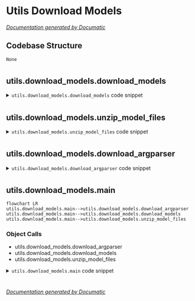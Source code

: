 # Utils Download Models

[_Documentation generated by Documatic_](https://www.documatic.com)

<!---Documatic-section-Codebase Structure-start--->
## Codebase Structure

<!---Documatic-block-system_architecture-start--->
```mermaid
None
```
<!---Documatic-block-system_architecture-end--->

# #
<!---Documatic-section-Codebase Structure-end--->

<!---Documatic-section-utils.download_models.download_models-start--->
## utils.download_models.download_models

<!---Documatic-section-download_models-start--->
<!---Documatic-block-utils.download_models.download_models-start--->
<details>
	<summary><code>utils.download_models.download_models</code> code snippet</summary>

```python
def download_models(url, save_dir):
    cmd = 'wget --quiet --show-progress --progress=bar:force:noscroll --auth-no-challenge --no-check-certificate' + ' ' + url + ' ' + '-P' + save_dir
    args = shlex.split(cmd)
    subprocess.call(args)
```
</details>
<!---Documatic-block-utils.download_models.download_models-end--->
<!---Documatic-section-download_models-end--->

# #
<!---Documatic-section-utils.download_models.download_models-end--->

<!---Documatic-section-utils.download_models.unzip_model_files-start--->
## utils.download_models.unzip_model_files

<!---Documatic-section-unzip_model_files-start--->
<!---Documatic-block-utils.download_models.unzip_model_files-start--->
<details>
	<summary><code>utils.download_models.unzip_model_files</code> code snippet</summary>

```python
def unzip_model_files(model_name, save_dir):
    model_file_path = os.path.join(save_dir, model_name + '.zip')
    cmd = 'unzip -qq' + ' ' + str(model_file_path) + ' ' + '-d' + ' ' + save_dir
    args = shlex.split(cmd)
    subprocess.call(args)
    cmd_rm = 'rm -rf' + ' ' + model_file_path
    args_rm = shlex.split(cmd_rm)
    subprocess.call(args_rm)
```
</details>
<!---Documatic-block-utils.download_models.unzip_model_files-end--->
<!---Documatic-section-unzip_model_files-end--->

# #
<!---Documatic-section-utils.download_models.unzip_model_files-end--->

<!---Documatic-section-utils.download_models.download_argparser-start--->
## utils.download_models.download_argparser

<!---Documatic-section-download_argparser-start--->
<!---Documatic-block-utils.download_models.download_argparser-start--->
<details>
	<summary><code>utils.download_models.download_argparser</code> code snippet</summary>

```python
def download_argparser():
    parser = argparse.ArgumentParser(description='Download Models from DropBox')
    parser.add_argument('--save_dir', dest='save_dir', help='downloaded files will be stored here', type=str)
    parser.add_argument('--csv_file_path', dest='csv_file_path', default='./nx-benchmarks.csv', help='csv contains url to download model', type=str)
    downloader_group = parser.add_mutually_exclusive_group()
    downloader_group.add_argument('--all', dest='all', help='all models from DropBox will be downloaded', action='store_true')
    downloader_group.add_argument('--model_name', dest='model_name', help='only specified models will be downloaded', type=str)
    args = parser.parse_args()
    return args
```
</details>
<!---Documatic-block-utils.download_models.download_argparser-end--->
<!---Documatic-section-download_argparser-end--->

# #
<!---Documatic-section-utils.download_models.download_argparser-end--->

<!---Documatic-section-utils.download_models.main-start--->
## utils.download_models.main

<!---Documatic-section-main-start--->
```mermaid
flowchart LR
utils.download_models.main-->utils.download_models.download_argparser
utils.download_models.main-->utils.download_models.download_models
utils.download_models.main-->utils.download_models.unzip_model_files
```

### Object Calls

* utils.download_models.download_argparser
* utils.download_models.download_models
* utils.download_models.unzip_model_files

<!---Documatic-block-utils.download_models.main-start--->
<details>
	<summary><code>utils.download_models.main</code> code snippet</summary>

```python
def main():
    downloader_args = download_argparser()
    csv_file = downloader_args.csv_file_path
    save_dir = downloader_args.save_dir
    if downloader_args.all:
        len_csv = len(pd.read_csv(csv_file))
        for read_index in range(0, len_csv):
            url = pd.read_csv(csv_file)['URL'][read_index]
            framework = pd.read_csv(csv_file)['FrameWork'][read_index]
            if framework == 'onnx':
                model_name = pd.read_csv(csv_file)['ModelName'][read_index]
                download_models(str(url), save_dir)
                unzip_model_files(model_name=model_name, save_dir=save_dir)
            else:
                download_models(str(url), save_dir)
    elif downloader_args.model_name == 'inception_v4':
        url = pd.read_csv(csv_file)['URL'][0]
        download_models(url, save_dir)
    elif downloader_args.model_name == 'vgg19':
        url = pd.read_csv(csv_file)['URL'][1]
        download_models(url, save_dir)
    elif downloader_args.model_name == 'super_resolution':
        url = pd.read_csv(csv_file)['URL'][2]
        model_name = pd.read_csv(csv_file)['ModelName'][2]
        download_models(str(url), save_dir)
        unzip_model_files(model_name=model_name, save_dir=save_dir)
    elif downloader_args.model_name == 'unet':
        url = pd.read_csv(csv_file)['URL'][3]
        download_models(url, save_dir)
    elif downloader_args.model_name == 'pose_estimation':
        url = pd.read_csv(csv_file)['URL'][4]
        download_models(url, save_dir)
    elif downloader_args.model_name == 'tiny-yolov3':
        url = pd.read_csv(csv_file)['URL'][5]
        model_name = pd.read_csv(csv_file)['ModelName'][5]
        download_models(str(url), save_dir)
        unzip_model_files(model_name=model_name, save_dir=save_dir)
    elif downloader_args.model_name == 'resnet':
        url = pd.read_csv(csv_file)['URL'][6]
        download_models(url, save_dir)
    elif downloader_args.model_name == 'ssd-mobilenet-v1':
        url = pd.read_csv(csv_file)['URL'][7]
        model_name = pd.read_csv(csv_file)['ModelName'][7]
        download_models(str(url), save_dir)
        unzip_model_files(model_name=model_name, save_dir=save_dir)
```
</details>
<!---Documatic-block-utils.download_models.main-end--->
<!---Documatic-section-main-end--->

# #
<!---Documatic-section-utils.download_models.main-end--->

[_Documentation generated by Documatic_](https://www.documatic.com)